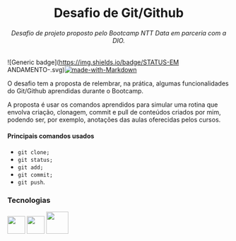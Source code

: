 

<h1 align="center">Desafio de Git/Github</h1>

<h6 align="center">  Desafio de projeto proposto pelo Bootcamp NTT Data em parceria com a DIO.</h6>

![Generic badge](https://img.shields.io/badge/STATUS-EM ANDAMENTO-<COLOR>.svg)[![made-with-Markdown](https://img.shields.io/badge/MADE%20WITH-MARKDOWN-1f425f.svg)](http://commonmark.org)



O desafio tem a proposta de relembrar, na prática, algumas funcionalidades  do Git/Github aprendidas durante o Bootcamp.

A proposta é usar os comandos aprendidos para simular uma rotina que envolva criação, clonagem, commit e pull de conteúdos criados por mim, podendo ser, por exemplo, anotações das aulas oferecidas pelos cursos.



#### Principais comandos usados

- `git clone;`
- `git status;`
- `git add;`
- `git commit;`
- `git push`.



### Tecnologias

<img src="https://cdn.jsdelivr.net/gh/devicons/devicon/icons/git/git-original.svg" width="40" height="40"/> <img src="https://cdn.jsdelivr.net/gh/devicons/devicon/icons/github/github-original.svg" width="40" height="40" /> <img src="https://cdn.jsdelivr.net/gh/devicons/devicon/icons/markdown/markdown-original.svg" height="50"/>

​          



